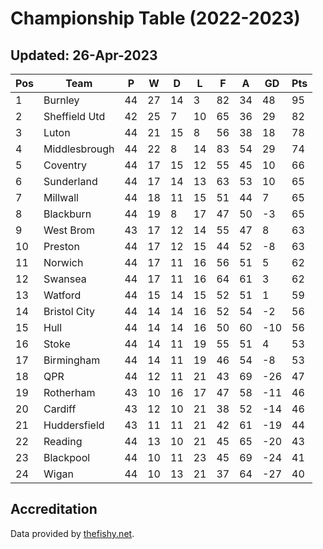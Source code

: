 # Championship Table (2022-2023)
## Updated: 26-Apr-2023

| Pos | Team | P | W | D | L | F | A | GD | Pts |
| --- | --- | --- | --- | --- | --- | --- | --- | --- | --- |
| 1 | Burnley | 44 | 27 | 14 | 3 | 82 | 34 | 48 | 95 |
| 2 | Sheffield Utd | 42 | 25 | 7 | 10 | 65 | 36 | 29 | 82 |
| 3 | Luton | 44 | 21 | 15 | 8 | 56 | 38 | 18 | 78 |
| 4 | Middlesbrough | 44 | 22 | 8 | 14 | 83 | 54 | 29 | 74 |
| 5 | Coventry | 44 | 17 | 15 | 12 | 55 | 45 | 10 | 66 |
| 6 | Sunderland | 44 | 17 | 14 | 13 | 63 | 53 | 10 | 65 |
| 7 | Millwall | 44 | 18 | 11 | 15 | 51 | 44 | 7 | 65 |
| 8 | Blackburn | 44 | 19 | 8 | 17 | 47 | 50 | -3 | 65 |
| 9 | West Brom | 43 | 17 | 12 | 14 | 55 | 47 | 8 | 63 |
| 10 | Preston | 44 | 17 | 12 | 15 | 44 | 52 | -8 | 63 |
| 11 | Norwich | 44 | 17 | 11 | 16 | 56 | 51 | 5 | 62 |
| 12 | Swansea | 44 | 17 | 11 | 16 | 64 | 61 | 3 | 62 |
| 13 | Watford | 44 | 15 | 14 | 15 | 52 | 51 | 1 | 59 |
| 14 | Bristol City | 44 | 14 | 14 | 16 | 52 | 54 | -2 | 56 |
| 15 | Hull | 44 | 14 | 14 | 16 | 50 | 60 | -10 | 56 |
| 16 | Stoke | 44 | 14 | 11 | 19 | 55 | 51 | 4 | 53 |
| 17 | Birmingham | 44 | 14 | 11 | 19 | 46 | 54 | -8 | 53 |
| 18 | QPR | 44 | 12 | 11 | 21 | 43 | 69 | -26 | 47 |
| 19 | Rotherham | 43 | 10 | 16 | 17 | 47 | 58 | -11 | 46 |
| 20 | Cardiff | 43 | 12 | 10 | 21 | 38 | 52 | -14 | 46 |
| 21 | Huddersfield | 43 | 11 | 11 | 21 | 42 | 61 | -19 | 44 |
| 22 | Reading | 44 | 13 | 10 | 21 | 45 | 65 | -20 | 43 |
| 23 | Blackpool | 44 | 10 | 11 | 23 | 45 | 69 | -24 | 41 |
| 24 | Wigan | 44 | 10 | 13 | 21 | 37 | 64 | -27 | 40 |

## Accreditation 

Data provided by [thefishy.net](https://www.thefishy.net/).